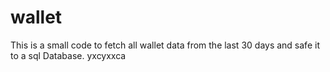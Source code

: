 # wallet
This is a small code to fetch all wallet data from the last 30 days and safe it to a sql Database.
yxcyxxca

